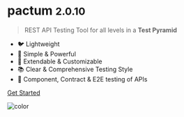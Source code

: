 # **pactum** <small>2.0.10</small>

> REST API Testing Tool for all levels in a **Test Pyramid**

- 🐦 Lightweight
- 🚀 Simple & Powerful
- 🔧 Extendable & Customizable
- 📚 Clear & Comprehensive Testing Style
- 🔗 Component, Contract & E2E testing of APIs

<a href="#pactum">Get Started</a>

![color](#f0f0f0)